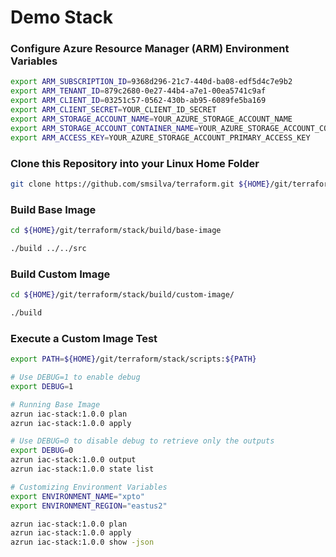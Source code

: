 # Demo Stack

### Configure Azure Resource Manager (ARM) Environment Variables
```bash
export ARM_SUBSCRIPTION_ID=9368d296-21c7-440d-ba08-edf5d4c7e9b2
export ARM_TENANT_ID=879c2680-0e27-44b4-a7e1-00ea5741c9af
export ARM_CLIENT_ID=03251c57-0562-430b-ab95-6089fe5ba169
export ARM_CLIENT_SECRET=YOUR_CLIENT_ID_SECRET
export ARM_STORAGE_ACCOUNT_NAME=YOUR_AZURE_STORAGE_ACCOUNT_NAME
export ARM_STORAGE_ACCOUNT_CONTAINER_NAME=YOUR_AZURE_STORAGE_ACCOUNT_CONTAINER_NAME
export ARM_ACCESS_KEY=YOUR_AZURE_STORAGE_ACCOUNT_PRIMARY_ACCESS_KEY
```

### Clone this Repository into your Linux Home Folder
```bash
git clone https://github.com/smsilva/terraform.git ${HOME}/git/terraform
```

### Build Base Image
```bash
cd ${HOME}/git/terraform/stack/build/base-image

./build ../../src
```

### Build Custom Image
```bash
cd ${HOME}/git/terraform/stack/build/custom-image/

./build
```

### Execute a Custom Image Test
```bash
export PATH=${HOME}/git/terraform/stack/scripts:${PATH}

# Use DEBUG=1 to enable debug
export DEBUG=1

# Running Base Image
azrun iac-stack:1.0.0 plan
azrun iac-stack:1.0.0 apply

# Use DEBUG=0 to disable debug to retrieve only the outputs
export DEBUG=0
azrun iac-stack:1.0.0 output
azrun iac-stack:1.0.0 state list

# Customizing Environment Variables
export ENVIRONMENT_NAME="xpto"
export ENVIRONMENT_REGION="eastus2"

azrun iac-stack:1.0.0 plan
azrun iac-stack:1.0.0 apply
azrun iac-stack:1.0.0 show -json
```
